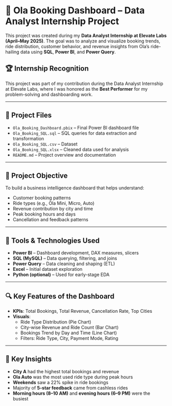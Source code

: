 # 🚕 Ola Booking Dashboard – Data Analyst Internship Project

This project was created during my **Data Analyst Internship at Elevate Labs (April–May 2025)**. The goal was to analyze and visualize booking trends, ride distribution, customer behavior, and revenue insights from Ola’s ride-hailing data using **SQL**, **Power BI**, and **Power Query**.

## 🏆 Internship Recognition

This project was part of my contribution during the Data Analyst Internship at Elevate Labs, where I was honored as the **Best Performer** for my problem-solving and dashboarding work.


---

## 📁 Project Files

- `Ola_Booking_Dashboard.pbix` – Final Power BI dashboard file  
- `Ola_Booking_SQL.sql` – SQL queries for data extraction and transformation
- `Ola_Booking_SQL.csv` – Dataset
- `Ola_Booking_SQL.xlsx` – Cleaned data used for analysis  
- `README.md` – Project overview and documentation  

---

## 🎯 Project Objective

To build a business intelligence dashboard that helps understand:
- Customer booking patterns  
- Ride types (e.g., Ola Mini, Micro, Auto)  
- Revenue contribution by city and time  
- Peak booking hours and days  
- Cancellation and feedback patterns

---

## 🧰 Tools & Technologies Used

- **Power BI** – Dashboard development, DAX measures, slicers  
- **SQL (MySQL)** – Data querying, filtering, and joins  
- **Power Query** – Data cleaning and shaping (ETL)  
- **Excel** – Initial dataset exploration  
- **Python (optional)** – Used for early-stage EDA

---

## 🔍 Key Features of the Dashboard

- **KPIs**: Total Bookings, Total Revenue, Cancellation Rate, Top Cities  
- **Visuals**:
  - Ride Type Distribution (Pie Chart)  
  - City-wise Revenue and Ride Count (Bar Chart)  
  - Bookings Trend by Day and Time (Line Chart)  
  - Filters: Ride Type, City, Payment Mode, Rating

---

## 🧠 Key Insights

- **City A** had the highest total bookings and revenue  
- **Ola Auto** was the most used ride type during peak hours  
- **Weekends** saw a 22% spike in ride bookings  
- Majority of **5-star feedback** came from cashless rides  
- **Morning hours (8–10 AM)** and **evening hours (6–9 PM)** were the busiest
